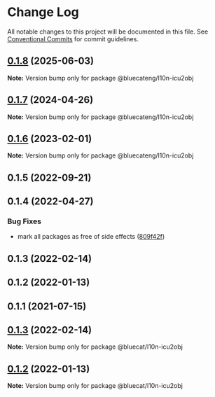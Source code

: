 # Change Log

All notable changes to this project will be documented in this file.
See [Conventional Commits](https://conventionalcommits.org) for commit guidelines.

## [0.1.8](https://github.com/bluecatengineering/l10n-packages/compare/@bluecateng/l10n-icu2obj@0.1.7...@bluecateng/l10n-icu2obj@0.1.8) (2025-06-03)

**Note:** Version bump only for package @bluecateng/l10n-icu2obj

## [0.1.7](https://github.com/bluecatengineering/l10n-packages/compare/@bluecateng/l10n-icu2obj@0.1.6...@bluecateng/l10n-icu2obj@0.1.7) (2024-04-26)

**Note:** Version bump only for package @bluecateng/l10n-icu2obj

## [0.1.6](https://github.com/bluecatengineering/l10n-packages/compare/@bluecateng/l10n-icu2obj@0.1.5...@bluecateng/l10n-icu2obj@0.1.6) (2023-02-01)

**Note:** Version bump only for package @bluecateng/l10n-icu2obj

## 0.1.5 (2022-09-21)

## 0.1.4 (2022-04-27)

### Bug Fixes

- mark all packages as free of side effects ([809f42f](https://gitlab.bluecatlabs.net/bluecat-uiux/l10n-packages/commit/809f42f77e2ce31287cd78f599f2e67154b50a84))

## 0.1.3 (2022-02-14)

## 0.1.2 (2022-01-13)

## 0.1.1 (2021-07-15)

## [0.1.3](https://gitlab.bluecatlabs.net/bluecat-uiux/l10n-packages/compare/v0.1.2...v0.1.3) (2022-02-14)

**Note:** Version bump only for package @bluecat/l10n-icu2obj

## [0.1.2](https://gitlab.bluecatlabs.net/bluecat-uiux/l10n-packages/compare/v0.1.1...v0.1.2) (2022-01-13)

**Note:** Version bump only for package @bluecat/l10n-icu2obj
